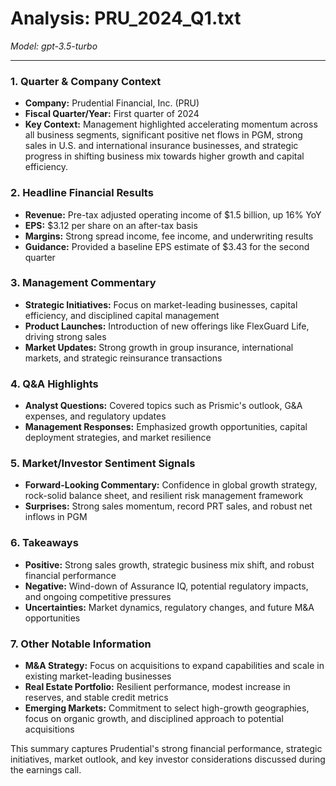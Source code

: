 # Analysis: PRU_2024_Q1.txt

*Model: gpt-3.5-turbo*

---

### 1. Quarter & Company Context
- **Company:** Prudential Financial, Inc. (PRU)
- **Fiscal Quarter/Year:** First quarter of 2024
- **Key Context:** Management highlighted accelerating momentum across all business segments, significant positive net flows in PGM, strong sales in U.S. and international insurance businesses, and strategic progress in shifting business mix towards higher growth and capital efficiency.

### 2. Headline Financial Results
- **Revenue:** Pre-tax adjusted operating income of $1.5 billion, up 16% YoY
- **EPS:** $3.12 per share on an after-tax basis
- **Margins:** Strong spread income, fee income, and underwriting results
- **Guidance:** Provided a baseline EPS estimate of $3.43 for the second quarter

### 3. Management Commentary
- **Strategic Initiatives:** Focus on market-leading businesses, capital efficiency, and disciplined capital management
- **Product Launches:** Introduction of new offerings like FlexGuard Life, driving strong sales
- **Market Updates:** Strong growth in group insurance, international markets, and strategic reinsurance transactions

### 4. Q&A Highlights
- **Analyst Questions:** Covered topics such as Prismic's outlook, G&A expenses, and regulatory updates
- **Management Responses:** Emphasized growth opportunities, capital deployment strategies, and market resilience

### 5. Market/Investor Sentiment Signals
- **Forward-Looking Commentary:** Confidence in global growth strategy, rock-solid balance sheet, and resilient risk management framework
- **Surprises:** Strong sales momentum, record PRT sales, and robust net inflows in PGM

### 6. Takeaways
- **Positive:** Strong sales growth, strategic business mix shift, and robust financial performance
- **Negative:** Wind-down of Assurance IQ, potential regulatory impacts, and ongoing competitive pressures
- **Uncertainties:** Market dynamics, regulatory changes, and future M&A opportunities

### 7. Other Notable Information
- **M&A Strategy:** Focus on acquisitions to expand capabilities and scale in existing market-leading businesses
- **Real Estate Portfolio:** Resilient performance, modest increase in reserves, and stable credit metrics
- **Emerging Markets:** Commitment to select high-growth geographies, focus on organic growth, and disciplined approach to potential acquisitions

This summary captures Prudential's strong financial performance, strategic initiatives, market outlook, and key investor considerations discussed during the earnings call.